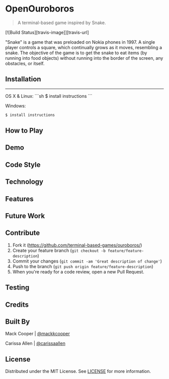 # OpenOuroboros
> A terminal-based game inspired by Snake.

[![Build Status][travis-image]][travis-url]

"Snake" is a game that was preloaded on Nokia phones in 1997. A single player controls a square, which continually grows as it moves, resembling a snake. The objective of the game is to get the snake to eat items (by running into food objects) without running into the border of the screen, any obstacles, or itself. 

## Installation
<hr>
OS X & Linux:
```sh
$ install instructions
```

Windows:
```sh
$ install instructions
```

## How to Play

## Demo

## Code Style

## Technology

## Features

## Future Work

## Contribute

1. Fork it (<https://github.com/terminal-based-games/ouroboros/>)
2. Create your feature branch (`git checkout -b feature/feature-description`)
3. Commit your changes (`git commit -am 'Great description of change'`)
4. Push to the branch (`git push origin feature/feature-description`)
5. When you're ready for a code review, open a new Pull Request. 

## Testing

## Credits

## Built By

Mack Cooper | [@mackkcooper](https://github.com/mackkcooper)

Carissa Allen | [@carissaallen](https://github.com/carissaallen)

## License
Distributed under the MIT License. See [LICENSE](/LICENSE) for more information.
